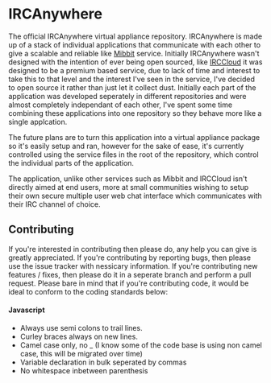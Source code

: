 IRCAnywhere
===========

The official IRCAnywhere virtual appliance repository. IRCAnywhere is made up of a stack of individual applications that communicate with each other to give a scalable and reliable like [Mibbit](http://mibbit.com/) service. Initially IRCAnywhere wasn't designed with the intention of ever being open sourced, like [IRCCloud](http://www.irccloud.com/) it was designed to be a premium based service, due to lack of time and interest to take this to that level and the interest I've seen in the service, I've decided to open source it rather than just let it collect dust. Initially each part of the application was developed seperately in different repositories and were almost completely independant of each other, I've spent some time combining these applications into one repository so they behave more like a single applcation.

The future plans are to turn this application into a virtual appliance package so it's easily setup and ran, however for the sake of ease, it's currently controlled using the service files in the root of the repository, which control the individual parts of the application.

The application, unlike other services such as Mibbit and IRCCloud isn't directly aimed at end users, more at small communities wishing to setup their own secure multiple user web chat interface which communicates with their IRC channel of choice.

Contributing
------------

If you're interested in contributing then please do, any help you can give is greatly appreciated. If you're contributing by reporting bugs, then please use the issue tracker with nessicary information. If you're contributing new features / fixes, then please do it in a seperate branch and perform a pull request. Please bare in mind that if you're contributing code, it would be ideal to conform to the coding standards below:

#### Javascript
* Always use semi colons to trail lines.
* Curley braces always on new lines.
* Camel case only, no _ (I know some of the code base is using non camel case, this will be migrated over time)
* Variable declaration in bulk seperated by commas
* No whitespace inbetween parenthesis
